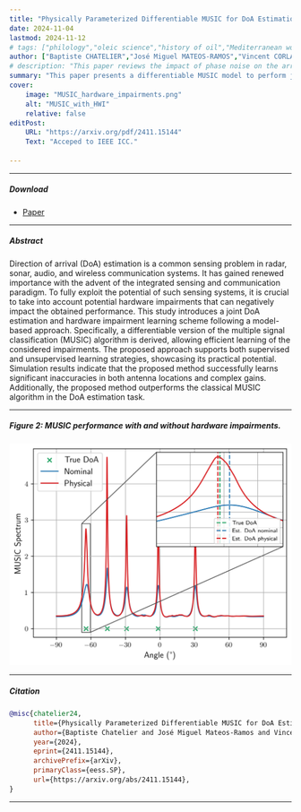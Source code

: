 ```yaml
---
title: "Physically Parameterized Differentiable MUSIC for DoA Estimation with Uncalibrated Arrays" 
date: 2024-11-04
lastmod: 2024-11-12
# tags: ["philology","oleic science","history of oil","Mediterranean world"]
author: ["Baptiste CHATELIER","José Miguel MATEOS-RAMOS","Vincent CORLAY","Christian HAGER","Matthieu CRUSSIERE","Henk WYMEERSCH","Luc LE MAGOAROU"]
# description: "This paper reviews the impact of phase noise on the array factor. Published in IEEE WCNC 2023" 
summary: "This paper presents a differentiable MUSIC model to perform joint DoA and harwdare impairments mitigation. Submitted to IEEE ICC 2025." 
cover:
    image: "MUSIC_hardware_impairments.png"
    alt: "MUSIC_with_HWI"
    relative: false
editPost:
    URL: "https://arxiv.org/pdf/2411.15144"
    Text: "Acceped to IEEE ICC."

---
```


---

##### Download

+ [Paper](https://arxiv.org/pdf/2411.15144)
<!-- + [Slides](slides.pdf) -->

---

##### Abstract

Direction of arrival (DoA) estimation is a common sensing problem in radar, sonar, audio, and wireless communication systems. It has gained renewed importance with the advent of the integrated sensing and communication paradigm. To fully exploit the potential of such sensing systems, it is crucial to take into account potential hardware impairments that can negatively impact the obtained performance. This study introduces a joint DoA estimation and hardware impairment learning scheme following a model-based approach. Specifically, a differentiable version of the multiple signal classification (MUSIC) algorithm is derived, allowing efficient learning of the considered impairments. The proposed approach supports both supervised and unsupervised learning strategies, showcasing its practical potential. Simulation results indicate that the proposed method successfully learns significant inaccuracies in both antenna locations and complex gains. Additionally, the proposed method outperforms the classical MUSIC algorithm in the DoA estimation task.

---

##### Figure 2: MUSIC performance with and without hardware impairments.

![](MUSIC_hardware_impairments.png)

---

##### Citation

```BibTeX
@misc{chatelier24,
      title={Physically Parameterized Differentiable MUSIC for DoA Estimation with Uncalibrated Arrays}, 
      author={Baptiste Chatelier and José Miguel Mateos-Ramos and Vincent Corlay and Christian Häger and Matthieu Crussière and Henk Wymeersch and Luc Le Magoarou},
      year={2024},
      eprint={2411.15144},
      archivePrefix={arXiv},
      primaryClass={eess.SP},
      url={https://arxiv.org/abs/2411.15144}, 
}
```

---